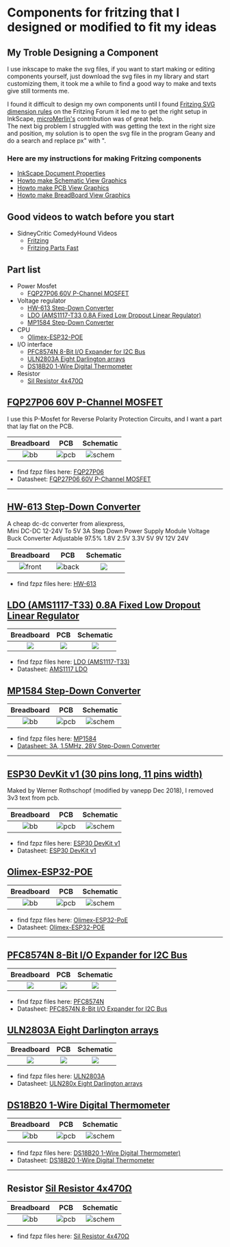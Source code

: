 # Components for fritzing that I designed or modified to fit my ideas

## My Troble Designing a Component

I use inkscape to make the svg files, if you want to start making or editing components yourself, just download the svg files in my library and start customizing them, it took me a while to find a good way to make and texts give still torments me.  

I found it difficult to design my own components until I found [Fritzing SVG dimension rules](https://forum.fritzing.org/t/fritzing-svg-dimension-rules/10719) on the Fritzing Forum it led me to get the right setup in InkScape, [microMerlin's](https://forum.fritzing.org/u/microMerlin) contribution was of great help.  
The next big problem I struggled with was getting the text in the right size and position, my solution is to open the svg file in the program Geany and do a search and replace px" with ".

### Here are my instructions for making Fritzing components

* [InkScape Document Properties](./Instructions/InkScapeDocumentProperties.md)
* [Howto make Schematic View Graphics](./Instructions/HowtoMakeSchematicViewGraphics.md)
* [Howto make PCB View Graphics](./Instructions/HowtoMakePCBViewGraphics.md)
* [Howto make BreadBoard View Graphics](./Instructions/HowtoMakeBreadBoardViewGraphics.md)

## Good videos to watch before you start

* SidneyCritic ComedyHound Videos
  * [Fritzing](https://www.youtube.com/playlist?list=PLMkg9_AB9FZ9PggkzTS1MoHHN40Q2LW1Y "SidneyCritic ComedyHound")
  * [Fritzing Parts Fast](https://www.youtube.com/playlist?list=PLMkg9_AB9FZ-iJm_JIie2F8_M1DReYU0C "SidneyCritic ComedyHound")

## Part list

* Power Mosfet
  * [FQP27P06 60V P-Channel MOSFET](./FQP27P06/FQP27P06.fzpz)
* Voltage regulator  
  * [HW-613 Step-Down Converter](./HW-613/HW-613.fzpz)
  * [LDO (AMS1117-T33 0.8A Fixed Low Dropout Linear Regulator)](./LDO/LDO_+3V3.fzpz)
  * [MP1584 Step-Down Converter](./MP1584/)
* CPU
  * [Olimex-ESP32-POE](./Olimex-ESP32-POE/Olimex-ESP32-PoE_20pins/)
* I/O interface  
  * [PFC8574N 8-Bit I/O Expander for I2C Bus](./PFC8574N/)
  * [ULN2803A Eight Darlington arrays](./ULN2803A/)
  * [DS18B20 1-Wire Digital Thermometer](./DS18B20/DS18B20%201-Wire%20Temperature%20Sensor.fzpz)
* Resistor
  * [Sil Resistor 4x470Ω](./Resistor/Resistor%20SIP%204x470Ω%20-%205%20pins.fzpz)

## [FQP27P06 60V P-Channel MOSFET](./FQP27P06/)

I use this P-Mosfet for Reverse Polarity Protection Circuits, and I want a part that lay flat on the PCB.

|Breadboard|PCB|Schematic|
|:---:|:---:|:---:|
|![bb](./FQP27P06/svg/P-Mosfet_bb.svg)|![pcb](./FQP27P06/svg/P-Mosfet_pcb.svg)|![schem](./FQP27P06/svg/P-Mosfet_schem.svg)|


* find fzpz files here: [FQP27P06](./FQP27P06/FQP27P06.fzpz)
* Datasheet: [FQP27P06 60V P-Channel MOSFET](https://www.sparkfun.com/datasheets/Components/General/FQP27P06.pdf)

<hr>

## [HW-613 Step-Down Converter](./HW-613/)

A cheap dc-dc converter from aliexpress,  
Mini DC-DC 12-24V To 5V 3A Step Down Power Supply Module Voltage Buck Converter Adjustable 97.5% 1.8V 2.5V 3.3V 5V 9V 12V 24V

|Breadboard|PCB|Schematic|
|:---:|:---:|:---:|
|![front](./HW-613/svg/HW613_Breadbord.svg)|![back](./HW-613/svg/HW613_pcb.svg)|![](./HW-613/svg/HW613_schem.svg)|

* find fzpz files here: [HW-613](./HW-613/HW-613.fzpz)

## [LDO (AMS1117-T33) 0.8A Fixed Low Dropout Linear Regulator](./LDO/)

|Breadboard|PCB|Schematic|
|:---:|:---:|:---:|
|![](./LDO/svg/LDO_3V3_bb.svg)|![](./LDO/svg/LDO_3V3_pcb.svg)|![](./LDO/svg/LDO_3V3_schem.svg)

* find fzpz files here: [LDO (AMS1117-T33)](./LDO/LDO_+3V3.fzpz)
* Datasheet: [AMS1117 LDO](https://pdf.direnc.net/upload/ams1117-datasheet.pdf)

## [MP1584 Step-Down Converter](./MP1584/)

|Breadboard|PCB|Schematic|
|:---:|:---:|:---:|
|![bb](./MP1584/svg/MP1584_8_bb.svg)|![pcb](./MP1584/svg/MP1584_8_pcb.svg)|![schem](./MP1584/svg/MP1584_schem.svg)

* find fzpz files here: [MP1584](./MP1584/MP1584.fzpz)
* [Datasheet: 3A, 1.5MHz, 28V Step-Down Converter](https://www.monolithicpower.com/en/mp1584.html)

<hr>

## [ESP30 DevKit v1 (30 pins long, 11 pins width)](./ESP32/)

Maked by Werner Rothschopf (modified by vanepp Dec 2018), I removed 3v3 text from pcb.

|Breadboard|PCB|Schematic|
|:---:|:---:|:---:|
|![bb](./ESP32/svg/ESP30_30_bb.svg)|![pcb](./ESP32/svg/ESP30_30_pcb.svg)|![schem](./ESP32/svg/ESP30_30_schem.svg)

* find fzpz files here: [ESP30 DevKit v1](./ESP32/DOIT%20Esp32%20DevKit%20v1%20(30%20pins%20long,%2011%20pins%20width).fzpz)
* Datasheet: [ESP30 DevKit v1](https://mischianti.org/doit-esp32-dev-kit-v1-high-resolution-pinout-and-specs/)

## [Olimex-ESP32-POE](./Olimex-ESP32-POE/Olimex-ESP32-PoE_20pins/)

|Breadboard|PCB|Schematic|
|:---:|:---:|:---:|
|![bb](./Olimex-ESP32-POE/Olimex-ESP32-PoE_20pins/svg/Olimex-ESP32-PoE_20_bb.svg)|![pcb](./Olimex-ESP32-POE/Olimex-ESP32-PoE_20pins/svg/Olimex-ESP32-PoE_20_pcb.svg)|![schem](./Olimex-ESP32-POE/Olimex-ESP32-PoE_20pins/svg/Olimex-ESP32-PoE_hul_schem.svg)

* find fzpz files here: [Olimex-ESP32-PoE](./Olimex-ESP32-POE/Olimex-ESP32-PoE_20pins/ESP32-PoE_20.fzpz)
* Datasheet: [Olimex-ESP32-POE](https://www.olimex.com/Products/IoT/ESP32/ESP32-POE/open-source-hardware "www.olimex.com")

<hr>

## [PFC8574N 8-Bit I/O Expander for I2C Bus](./PFC8574N/)

|Breadboard|PCB|Schematic|
|:---:|:---:|:---:|
|![](./PFC8574N/svg/PCF8574N_bb.svg)|![](./PFC8574N/svg/PCF8574N_pcb.svg)|![](./PFC8574N/svg/PCF8574N_schem.svg)|

* find fzpz files here: [PFC8574N](./PFC8574N/PCF8574N.fzpz)
* Datasheet: [PFC8574N 8-Bit I/O Expander for I2C Bus](https://www.ti.com/lit/ds/symlink/pcf8574.pdf?ts=1698990306399)

## [ULN2803A Eight Darlington arrays](./ULN2803A/)

|Breadboard|PCB|Schematic|
|:---:|:---:|:---:|
|![](./ULN2803A/svg/ULN2803A_bb.svg)|![](./ULN2803A/svg/ULN2803A_pcb.svg)|![](./ULN2803A/svg/ULN2803A_schem.svg)|

* find fzpz files here: [ULN2803A](./ULN2803A/ULN2803A.fzpz)
* Datasheet: [ULN280x Eight Darlington arrays](https://www.st.com/resource/en/datasheet/uln2801a.pdf)

## [DS18B20 1-Wire Digital Thermometer](./DS18B20/)

|Breadboard|PCB|Schematic|
|:---:|:---:|:---:|
|![bb](./DS18B20/svg/DS18B20_bb.svg)|![pcb](./DS18B20/svg/DS18B20_pcb.svg)|![schem](./DS18B20/svg/DS18B20_schem.svg)|

* find fzpz files here: [DS18B20 1-Wire Digital Thermometer)](./DS18B20/DS18B20%201-Wire%20Temperature%20Sensor.fzpz)
* Datasheet: [DS18B20 1-Wire Digital Thermometer](https://www.analog.com/media/en/technical-documentation/data-sheets/ds18b20.pdf)

<hr>

## Resistor [Sil Resistor 4x470Ω](./Resistor/)

|Breadboard|PCB|Schematic|
|:---:|:---:|:---:|
|![bb](./Resistor/svg/Resistor_sil_5_bb.svg)|![pcb](./Resistor/svg/Resistor_sil_5_pcb.svg)|![schem](./Resistor/svg/Resistor_sil_5_schem.svg)|

* find fzpz files here: [Sil Resistor 4x470Ω](./Resistor/Resistor%20SIP%204x470Ω%20-%205%20pins.fzpz)
